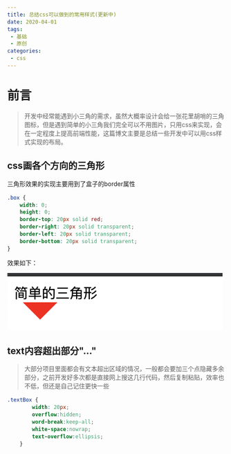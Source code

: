 ```yaml
---
title: 总结css可以做到的常用样式(更新中)
date: 2020-04-01
tags:
 - 基础  
 - 原创      
categories: 
 - css
---
```


# 前言

> 开发中经常能遇到小三角的需求，虽然大概率设计会给一张花里胡哨的三角图标，但是遇到简单的小三角我们完全可以不用图片，只用css来实现，会在一定程度上提高前端性能，这篇博文主要是总结一些开发中可以用css样式实现的布局。

## css画各个方向的三角形

三角形效果的实现主要用到了盒子的border属性
```css
.box {
    width: 0;
    height: 0;
    border-top: 20px solid red;
    border-right: 20px solid transparent;
    border-left: 20px solid transparent;
    border-bottom: 20px solid transparent;
}
```
效果如下：

![三角形](../../images/triangle.png)

## text内容超出部分"..."

> 大部分项目里面都会有文本超出区域的情况，一般都会要加三个点隐藏多余部分，之前开发好多次都是直接网上搜这几行代码，然后复制粘贴，效率也不低，但还是自己记住更快一些

```css
.textBox {
        width: 20px;
        overflow:hidden;
        word-break:keep-all;
        white-space:nowrap;
        text-overflow:ellipsis;
    }
```
  
